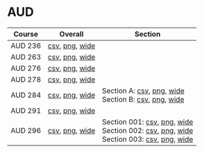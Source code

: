 # AUD

| Course | Overall | Section |
| ------ | ------- | ------- |
| AUD 236 | [csv](https://github.com/UCSD-Historical-Enrollment-Data/2024Winter/blob/main/overall/AUD%20236.csv), [png](https://raw.githubusercontent.com/UCSD-Historical-Enrollment-Data/2024Winter/main/plot_overall/AUD%20236.png), [wide](https://raw.githubusercontent.com/UCSD-Historical-Enrollment-Data/2024Winter/main/plot_overall_wide/AUD%20236.png) |  |
| AUD 263 | [csv](https://github.com/UCSD-Historical-Enrollment-Data/2024Winter/blob/main/overall/AUD%20263.csv), [png](https://raw.githubusercontent.com/UCSD-Historical-Enrollment-Data/2024Winter/main/plot_overall/AUD%20263.png), [wide](https://raw.githubusercontent.com/UCSD-Historical-Enrollment-Data/2024Winter/main/plot_overall_wide/AUD%20263.png) |  |
| AUD 276 | [csv](https://github.com/UCSD-Historical-Enrollment-Data/2024Winter/blob/main/overall/AUD%20276.csv), [png](https://raw.githubusercontent.com/UCSD-Historical-Enrollment-Data/2024Winter/main/plot_overall/AUD%20276.png), [wide](https://raw.githubusercontent.com/UCSD-Historical-Enrollment-Data/2024Winter/main/plot_overall_wide/AUD%20276.png) |  |
| AUD 278 | [csv](https://github.com/UCSD-Historical-Enrollment-Data/2024Winter/blob/main/overall/AUD%20278.csv), [png](https://raw.githubusercontent.com/UCSD-Historical-Enrollment-Data/2024Winter/main/plot_overall/AUD%20278.png), [wide](https://raw.githubusercontent.com/UCSD-Historical-Enrollment-Data/2024Winter/main/plot_overall_wide/AUD%20278.png) |  |
| AUD 284 | [csv](https://github.com/UCSD-Historical-Enrollment-Data/2024Winter/blob/main/overall/AUD%20284.csv), [png](https://raw.githubusercontent.com/UCSD-Historical-Enrollment-Data/2024Winter/main/plot_overall/AUD%20284.png), [wide](https://raw.githubusercontent.com/UCSD-Historical-Enrollment-Data/2024Winter/main/plot_overall_wide/AUD%20284.png) | Section A: [csv](https://github.com/UCSD-Historical-Enrollment-Data/2024Winter/blob/main/section/AUD%20284_A.csv), [png](https://raw.githubusercontent.com/UCSD-Historical-Enrollment-Data/2024Winter/main/plot_section/AUD%20284_A.png), [wide](https://raw.githubusercontent.com/UCSD-Historical-Enrollment-Data/2024Winter/main/plot_section_wide/AUD%20284_A.png)<br>Section B: [csv](https://github.com/UCSD-Historical-Enrollment-Data/2024Winter/blob/main/section/AUD%20284_B.csv), [png](https://raw.githubusercontent.com/UCSD-Historical-Enrollment-Data/2024Winter/main/plot_section/AUD%20284_B.png), [wide](https://raw.githubusercontent.com/UCSD-Historical-Enrollment-Data/2024Winter/main/plot_section_wide/AUD%20284_B.png) |
| AUD 291 | [csv](https://github.com/UCSD-Historical-Enrollment-Data/2024Winter/blob/main/overall/AUD%20291.csv), [png](https://raw.githubusercontent.com/UCSD-Historical-Enrollment-Data/2024Winter/main/plot_overall/AUD%20291.png), [wide](https://raw.githubusercontent.com/UCSD-Historical-Enrollment-Data/2024Winter/main/plot_overall_wide/AUD%20291.png) |  |
| AUD 296 | [csv](https://github.com/UCSD-Historical-Enrollment-Data/2024Winter/blob/main/overall/AUD%20296.csv), [png](https://raw.githubusercontent.com/UCSD-Historical-Enrollment-Data/2024Winter/main/plot_overall/AUD%20296.png), [wide](https://raw.githubusercontent.com/UCSD-Historical-Enrollment-Data/2024Winter/main/plot_overall_wide/AUD%20296.png) | Section 001: [csv](https://github.com/UCSD-Historical-Enrollment-Data/2024Winter/blob/main/section/AUD%20296_001.csv), [png](https://raw.githubusercontent.com/UCSD-Historical-Enrollment-Data/2024Winter/main/plot_section/AUD%20296_001.png), [wide](https://raw.githubusercontent.com/UCSD-Historical-Enrollment-Data/2024Winter/main/plot_section_wide/AUD%20296_001.png)<br>Section 002: [csv](https://github.com/UCSD-Historical-Enrollment-Data/2024Winter/blob/main/section/AUD%20296_002.csv), [png](https://raw.githubusercontent.com/UCSD-Historical-Enrollment-Data/2024Winter/main/plot_section/AUD%20296_002.png), [wide](https://raw.githubusercontent.com/UCSD-Historical-Enrollment-Data/2024Winter/main/plot_section_wide/AUD%20296_002.png)<br>Section 003: [csv](https://github.com/UCSD-Historical-Enrollment-Data/2024Winter/blob/main/section/AUD%20296_003.csv), [png](https://raw.githubusercontent.com/UCSD-Historical-Enrollment-Data/2024Winter/main/plot_section/AUD%20296_003.png), [wide](https://raw.githubusercontent.com/UCSD-Historical-Enrollment-Data/2024Winter/main/plot_section_wide/AUD%20296_003.png) |
